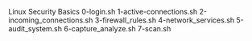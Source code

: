 Linux Security Basics
0-login.sh
1-active-connections.sh
2-incoming_connections.sh
3-firewall_rules.sh
4-network_services.sh
5-audit_system.sh
6-capture_analyze.sh
7-scan.sh
